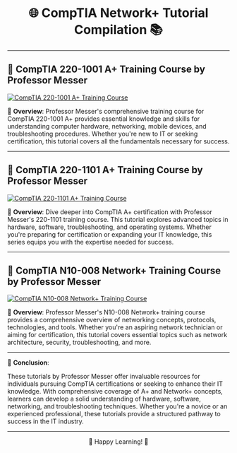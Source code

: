 <div align="center">

# 🌐 CompTIA Network+ Tutorial Compilation 📚

</div>

---

## 🎥 CompTIA 220-1001 A+ Training Course by Professor Messer

[![CompTIA 220-1001 A+ Training Course](https://img.youtube.com/vi/videoseries?list=PLG49S3nxzAnlGHY8ObL8DiyP3AIu9vd3K/0.jpg)](https://www.youtube.com/playlist?list=PLG49S3nxzAnlGHY8ObL8DiyP3AIu9vd3K)

📝 **Overview**: Professor Messer's comprehensive training course for CompTIA 220-1001 A+ provides essential knowledge and skills for understanding computer hardware, networking, mobile devices, and troubleshooting procedures. Whether you're new to IT or seeking certification, this tutorial covers all the fundamentals necessary for success.

---

## 🎥 CompTIA 220-1101 A+ Training Course by Professor Messer

[![CompTIA 220-1101 A+ Training Course](https://img.youtube.com/vi/videoseries?list=PLG49S3nxzAnnOmvg5UGVenB_qQgsh01uC/0.jpg)](https://www.youtube.com/playlist?list=PLG49S3nxzAnnOmvg5UGVenB_qQgsh01uC)

📝 **Overview**: Dive deeper into CompTIA A+ certification with Professor Messer's 220-1101 training course. This tutorial explores advanced topics in hardware, software, troubleshooting, and operating systems. Whether you're preparing for certification or expanding your IT knowledge, this series equips you with the expertise needed for success.

---

## 🎥 CompTIA N10-008 Network+ Training Course by Professor Messer

[![CompTIA N10-008 Network+ Training Course](https://img.youtube.com/vi/videoseries?list=PLG49S3nxzAnlCJiCrOYuRYb6cne864a7G/0.jpg)](https://www.youtube.com/playlist?list=PLG49S3nxzAnlCJiCrOYuRYb6cne864a7G)

📝 **Overview**: Professor Messer's N10-008 Network+ training course provides a comprehensive overview of networking concepts, protocols, technologies, and tools. Whether you're an aspiring network technician or aiming for certification, this tutorial covers essential topics such as network architecture, security, troubleshooting, and more.

---

📘 **Conclusion**:

These tutorials by Professor Messer offer invaluable resources for individuals pursuing CompTIA certifications or seeking to enhance their IT knowledge. With comprehensive coverage of A+ and Network+ concepts, learners can develop a solid understanding of hardware, software, networking, and troubleshooting techniques. Whether you're a novice or an experienced professional, these tutorials provide a structured pathway to success in the IT industry.

---

<div align="center">

🚀 Happy Learning! 🌟

</div>
